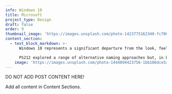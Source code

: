 ```yaml
---
info: Windows 10
title: Microsoft
project_type: Design
draft: false
order: 9
thumbnail_image: 'https://images.unsplash.com/photo-1423775162340-fc7066ace5be?ixlib=rb-0.3.5&q=80&fm=jpg&crop=entropy&cs=tinysrgb&w=500&h=500&fit=crop&s=723bab64906cf8f53b8cbd98a2403b35'
content_section:
  - text_block_markdown: >-
      Windows 10 represents a significant departure from the look, feel, and functionality of recent versions of Windows. Microsoft asked PS212 to consider the role of naming in support of those changes and the launch of Windows 10.

      PS212 explored a range of alternative naming approaches but, in keeping with the promise of Windows 10, recommended a descriptive system. The result—all edition names are real words, tell a story about the user or use environment.​
    image: 'https://images.unsplash.com/photo-1444894423756-1bb106dce5a7?ixlib=rb-0.3.5&q=80&fm=jpg&crop=entropy&cs=tinysrgb&w=2000&h=1300&fit=crop&s=93f21ae7ef0c3e8d625f2db6b25f678e'
---
```


DO NOT ADD POST CONTENT HERE!

Add all content in Content Sections.